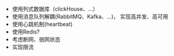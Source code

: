- 使用列式数据库（clickHouse、...）
- 使用消息队列解耦(RabbitMQ、Kafka、...)， 实现高并发、高可用
- 使用心跳机制(heartbeat)
- 使用Redis?
- 考虑断网、弱网状态
- 实现限流